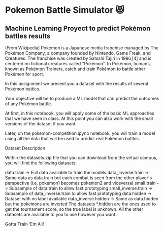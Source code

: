 # Pokemon Battle Simulator 😾
## Machine Learning Proyect to predict Pokémon battles results
(From Wikipedia) Pokémon is a Japanese media franchise managed by The Pokémon Company, a company founded by Nintendo, Game Freak, and Creatures. The franchise was created by Satoshi Tajiri in 1996,[4] and is centered on fictional creatures called "Pokémon". In Pokémon, humans, known as Pokémon Trainers, catch and train Pokémon to battle other Pokémon for sport.

In this assignment we present you a dataset with the results of several Pokémon battles.

Your objective will be to produce a ML model that can predict the outcomes of any Pokémon battle.

At first, in this notebook, you will apply some of the basic ML approaches that we have seen in class. At this point you can also work with the small versions of the dataset if you want.

Later, on the pokemon-competition.ipynb notebook, you will train a model using all the data that will be used to predict real Pokémon battles.

Dataset Description

Within the datasets.zip file that you can download from the virtual campus, you will find the following datasets:

data.train -> Full data available to train the models
data_inverse.train -> Same data as data.train but each combat is seen from the other player's perspective (i.e. pokemon1 becomes pokemon2 and viceversa)
small.train -> Subsample of data.train to allow fast prototyping
small_inverse.train -> Subsample of data_inverse.train to allow fast prototyping
data.hidden -> Dataset with no label available
data_inverse.hidden -> Same as data.hidden but the pokemons are inverted
The datasets *.hidden are the ones used to get the tournament score, so the true label is unknown. All the other datasets are available to you to use however you want.

Gotta Train 'Em All!
